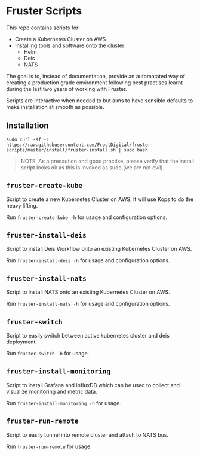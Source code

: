 # Fruster Scripts

This repo contains scripts for:

* Create a Kubernetes Cluster on AWS
* Installing tools and software onto the cluster:
	* Helm
	* Deis
	* NATS

The goal is to, instead of documentation, provide an automatated way of creating a production grade
environment following best practises learnt during the last two years of working with Fruster.

Scripts are interactive when needed to but aims to have sensible defaults to make 
installation at smooth as possible. 

## Installation

```
sudo curl -sf -L https://raw.githubusercontent.com/FrostDigital/fruster-scripts/master/install/fruster-install.sh | sudo bash
```

> NOTE: As a precaution and good practise, please verify that the install script looks ok as this is invoked as sudo (we are not evil).


## `fruster-create-kube`

Script to create a new Kubernetes Cluster on AWS. It will use Kops to do the heavy lifting.

Run `fruster-create-kube -h` for usage and configuration options.

## `fruster-install-deis`

Script to install Deis Workflow onto an existing Kubernetes Cluster on AWS.

Run `fruster-install-deis -h` for usage and configuration options.

## `fruster-install-nats`

Script to install NATS onto an existing Kubernetes Cluster on AWS.

Run `fruster-install-nats -h` for usage and configuration options.

## `fruster-switch`

Script to easily switch between active kubernetes cluster and deis deployment.

Run `fruster-switch -h` for usage.

## `fruster-install-monitoring`

Script to install Grafana and InfluxDB which can be used to collect and visualize monitoring and metric data.

Run `fruster-install-monitoring -h` for usage.

## `fruster-run-remote`

Script to easily tunnel into remote cluster and attach to NATS bus.

Run `fruster-run-remote` for usage.







